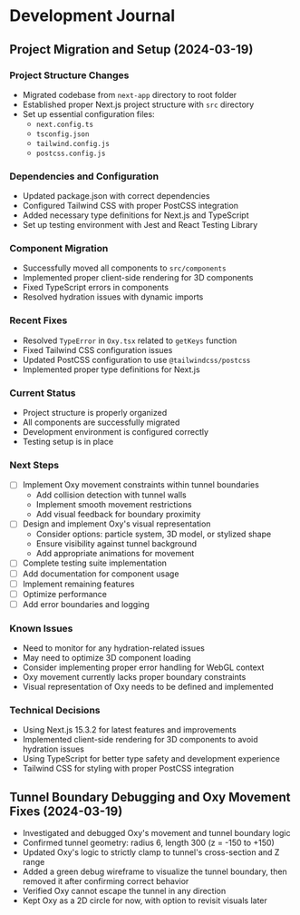 # Development Journal

## Project Migration and Setup (2024-03-19)

### Project Structure Changes
- Migrated codebase from `next-app` directory to root folder
- Established proper Next.js project structure with `src` directory
- Set up essential configuration files:
  - `next.config.ts`
  - `tsconfig.json`
  - `tailwind.config.js`
  - `postcss.config.js`

### Dependencies and Configuration
- Updated package.json with correct dependencies
- Configured Tailwind CSS with proper PostCSS integration
- Added necessary type definitions for Next.js and TypeScript
- Set up testing environment with Jest and React Testing Library

### Component Migration
- Successfully moved all components to `src/components`
- Implemented proper client-side rendering for 3D components
- Fixed TypeScript errors in components
- Resolved hydration issues with dynamic imports

### Recent Fixes
- Resolved `TypeError` in `Oxy.tsx` related to `getKeys` function
- Fixed Tailwind CSS configuration issues
- Updated PostCSS configuration to use `@tailwindcss/postcss`
- Implemented proper type definitions for Next.js

### Current Status
- Project structure is properly organized
- All components are successfully migrated
- Development environment is configured correctly
- Testing setup is in place

### Next Steps
- [ ] Implement Oxy movement constraints within tunnel boundaries
  - Add collision detection with tunnel walls
  - Implement smooth movement restrictions
  - Add visual feedback for boundary proximity
- [ ] Design and implement Oxy's visual representation
  - Consider options: particle system, 3D model, or stylized shape
  - Ensure visibility against tunnel background
  - Add appropriate animations for movement
- [ ] Complete testing suite implementation
- [ ] Add documentation for component usage
- [ ] Implement remaining features
- [ ] Optimize performance
- [ ] Add error boundaries and logging

### Known Issues
- Need to monitor for any hydration-related issues
- May need to optimize 3D component loading
- Consider implementing proper error handling for WebGL context
- Oxy movement currently lacks proper boundary constraints
- Visual representation of Oxy needs to be defined and implemented

### Technical Decisions
- Using Next.js 15.3.2 for latest features and improvements
- Implemented client-side rendering for 3D components to avoid hydration issues
- Using TypeScript for better type safety and development experience
- Tailwind CSS for styling with proper PostCSS integration

## Tunnel Boundary Debugging and Oxy Movement Fixes (2024-03-19)

- Investigated and debugged Oxy's movement and tunnel boundary logic
- Confirmed tunnel geometry: radius 6, length 300 (z = -150 to +150)
- Updated Oxy's logic to strictly clamp to tunnel's cross-section and Z range
- Added a green debug wireframe to visualize the tunnel boundary, then removed it after confirming correct behavior
- Verified Oxy cannot escape the tunnel in any direction
- Kept Oxy as a 2D circle for now, with option to revisit visuals later 